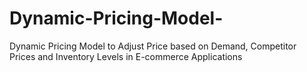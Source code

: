 # Dynamic-Pricing-Model-
Dynamic Pricing Model to Adjust Price based on Demand, Competitor Prices and Inventory Levels in E-commerce Applications
